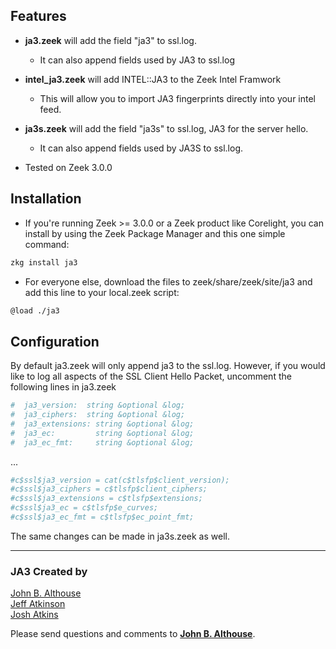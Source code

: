 ## Features
- **ja3.zeek** will add the field "ja3" to ssl.log.  
  - It can also append fields used by JA3 to ssl.log

- **intel_ja3.zeek** will add INTEL::JA3 to the Zeek Intel Framwork
  - This will allow you to import JA3 fingerprints directly into your intel feed.
  
- **ja3s.zeek** will add the field "ja3s" to ssl.log, JA3 for the server hello.
  - It can also append fields used by JA3S to ssl.log.

- Tested on Zeek 3.0.0

## Installation
- If you're running Zeek >= 3.0.0 or a Zeek product like Corelight, you can install by using the Zeek Package Manager and this one simple command:
```bash
zkg install ja3
```

- For everyone else, download the files to zeek/share/zeek/site/ja3 and add this line to your local.zeek script:
```bash
@load ./ja3
```

## Configuration

By default ja3.zeek will only append ja3 to the ssl.log. However, if you would like to log all aspects of the SSL Client Hello Packet, uncomment the following lines in ja3.zeek
```bash
#  ja3_version:  string &optional &log;
#  ja3_ciphers:  string &optional &log;
#  ja3_extensions: string &optional &log;
#  ja3_ec:         string &optional &log;
#  ja3_ec_fmt:     string &optional &log;
```
...
```bash
#c$ssl$ja3_version = cat(c$tlsfp$client_version);
#c$ssl$ja3_ciphers = c$tlsfp$client_ciphers;
#c$ssl$ja3_extensions = c$tlsfp$extensions;
#c$ssl$ja3_ec = c$tlsfp$e_curves;
#c$ssl$ja3_ec_fmt = c$tlsfp$ec_point_fmt;
```
The same changes can be made in ja3s.zeek as well.

___  
### JA3 Created by

[John B. Althouse](mailto:jalthouse@salesforce.com)  
[Jeff Atkinson](mailto:jatkinson@salesforce.com)  
[Josh Atkins](mailto:j.atkins@salesforce.com)  

Please send questions and comments to **[John B. Althouse](mailto:jalthouse@salesforce.com)**.


